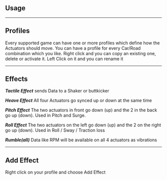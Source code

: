 ## Usage

***

## Profiles
Every supported game can have one or more profiles which define how the Actuators should move. 
You can have a profile for every Car/Road combination which you like.
Right click and you can copy an existing one, delete or activate it.
Left Click on it and you can rename it 

***

## Effects
_**Tactile Effect**_ sends Data to a Shaker or buttkicker

_**Heave Effect**_ All four Actuators go synced up or down at the same time

_**Pitch Effect**_ The two actuators in front go down (up) and the 2 in the back go up (down). Used in Pitch and Surge.

_**Roll Effect**_ The two actuators on the left go down (up) and the 2 on the right go up (down). Used in Roll / Sway / Traction loss

_**Rumble(all)**_ Data like RPM will be available on all 4 actuators as vibrations 


***

## **Add Effect**
Right click on your profile and choose Add Effect

